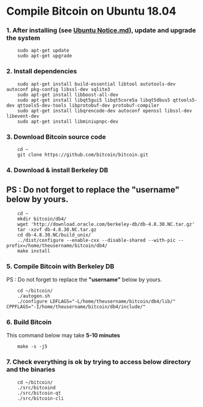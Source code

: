 # Compile Bitcoin on Ubuntu 18.04  

### 1. After installing (see [Ubuntu Notice.md](https://github.com/nourou4them/bitcoin/blob/main/Ubuntu%20Notice.md)), update and upgrade the system

        sudo apt-get update
        sudo apt-get upgrade


### 2. Install dependencies

        sudo apt-get install build-essential libtool autotools-dev autoconf pkg-config libssl-dev sqlite3
        sudo apt-get install libboost-all-dev
        sudo apt-get install libqt5gui5 libqt5core5a libqt5dbus5 qttools5-dev qttools5-dev-tools libprotobuf-dev protobuf-compiler
        sudo apt-get install libqrencode-dev autoconf openssl libssl-dev libevent-dev
        sudo apt-get install libminiupnpc-dev


### 3. Download Bitcoin source code

        cd ~
        git clone https://github.com/bitcoin/bitcoin.git


### 4. Download & install Berkeley DB
    
## PS : Do not forget to replace the **"username"** below by yours.

        cd ~
        mkdir bitcoin/db4/
        wget 'http://download.oracle.com/berkeley-db/db-4.8.30.NC.tar.gz'
        tar -xzvf db-4.8.30.NC.tar.gz
        cd db-4.8.30.NC/build_unix/
        ../dist/configure --enable-cxx --disable-shared --with-pic --prefix=/home/theusername/bitcoin/db4/
        make install


### 5. Compile Bitcoin with Berkeley DB

PS : Do not forget to replace the **"username"** below by yours.  

        cd ~/bitcoin/
        ./autogen.sh
        ./configure LDFLAGS="-L/home/theusername/bitcoin/db4/lib/" CPPFLAGS="-I/home/theusername/bitcoin/db4/include/"

### 6. Build Bitcoin

This command below may take **5-10 minutes**  

        make -s -j5

### 7. Check everything is ok by trying to access below directory and the binaries

        cd ~/bitcoin/
        ./src/bitcoind
        ./src/bitcoin-qt
        ./src/bitcoin-cli
